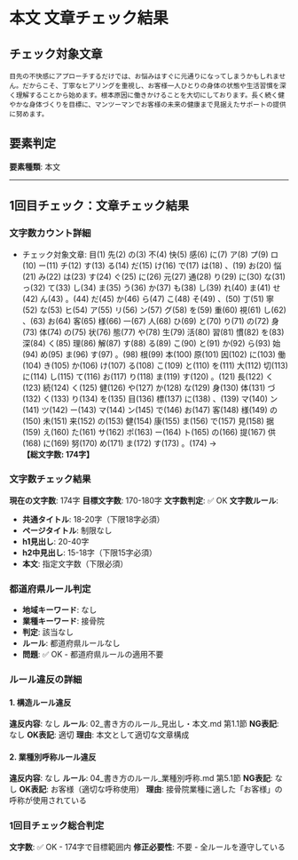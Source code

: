 # 本文 文章チェック結果

## チェック対象文章
```
目先の不快感にアプローチするだけでは、お悩みはすぐに元通りになってしまうかもしれません。だからこそ、丁寧なヒアリングを重視し、お客様一人ひとりの身体の状態や生活習慣を深く理解することから始めます。根本原因に働きかけることを大切にしております。長く続く健やかな身体づくりを目標に、マンツーマンでお客様の未来の健康まで見据えたサポートの提供に努めます。
```

## 要素判定
**要素種類**: 本文

---

## 1回目チェック：文章チェック結果

### 文字数カウント詳細
- チェック対象文章: 目(1) 先(2) の(3) 不(4) 快(5) 感(6) に(7) ア(8) プ(9) ロ(10) ー(11) チ(12) す(13) る(14) だ(15) け(16) で(17) は(18) 、(19) お(20) 悩(21) み(22) は(23) す(24) ぐ(25) に(26) 元(27) 通(28) り(29) に(30) な(31) っ(32) て(33) し(34) ま(35) う(36) か(37) も(38) し(39) れ(40) ま(41) せ(42) ん(43) 。(44) だ(45) か(46) ら(47) こ(48) そ(49) 、(50) 丁(51) 寧(52) な(53) ヒ(54) ア(55) リ(56) ン(57) グ(58) を(59) 重(60) 視(61) し(62) 、(63) お(64) 客(65) 様(66) 一(67) 人(68) ひ(69) と(70) り(71) の(72) 身(73) 体(74) の(75) 状(76) 態(77) や(78) 生(79) 活(80) 習(81) 慣(82) を(83) 深(84) く(85) 理(86) 解(87) す(88) る(89) こ(90) と(91) か(92) ら(93) 始(94) め(95) ま(96) す(97) 。(98) 根(99) 本(100) 原(101) 因(102) に(103) 働(104) き(105) か(106) け(107) る(108) こ(109) と(110) を(111) 大(112) 切(113) に(114) し(115) て(116) お(117) り(118) ま(119) す(120) 。(121) 長(122) く(123) 続(124) く(125) 健(126) や(127) か(128) な(129) 身(130) 体(131) づ(132) く(133) り(134) を(135) 目(136) 標(137) に(138) 、(139) マ(140) ン(141) ツ(142) ー(143) マ(144) ン(145) で(146) お(147) 客(148) 様(149) の(150) 未(151) 来(152) の(153) 健(154) 康(155) ま(156) で(157) 見(158) 据(159) え(160) た(161) サ(162) ポ(163) ー(164) ト(165) の(166) 提(167) 供(168) に(169) 努(170) め(171) ま(172) す(173) 。(174) → **【総文字数: 174字】**

### 文字数チェック結果
**現在の文字数**: 174字
**目標文字数**: 170-180字
**文字数判定**: ✅ OK
**文字数ルール**:
- **共通タイトル**: 18-20字（下限18字必須）
- **ページタイトル**: 制限なし
- **h1見出し**: 20-40字
- **h2中見出し**: 15-18字（下限15字必須）
- **本文**: 指定文字数（下限必須）

### 都道府県ルール判定
- **地域キーワード**: なし
- **業種キーワード**: 接骨院
- **判定**: 該当なし
- **ルール**: 都道府県ルールなし
- **問題**: ✅ OK - 都道府県ルールの適用不要

### ルール違反の詳細

#### 1. 構造ルール違反
**違反内容**: なし
**ルール**: 02_書き方のルール_見出し・本文.md 第1.1節
**NG表記**: なし
**OK表記**: 適切
**理由**: 本文として適切な文章構成

#### 2. 業種別呼称ルール違反
**違反内容**: なし
**ルール**: 04_書き方のルール_業種別呼称.md 第5.1節
**NG表記**: なし
**OK表記**: お客様（適切な呼称使用）
**理由**: 接骨院業種に適した「お客様」の呼称が使用されている

### 1回目チェック総合判定
**文字数**: ✅ OK - 174字で目標範囲内
**修正必要性**: 不要 - 全ルールを遵守している
